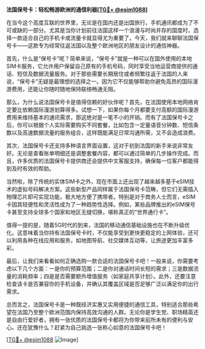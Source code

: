 **法国保号卡：轻松畅游欧洲的通信利器[[TG💪+ @esim1088](https://t.me/s/esim1088)]**

在当今这个高度互联的世界里，无论是在国内还是出国旅行，手机通讯都成为了不可或缺的一部分。尤其是当你计划前往法国这样一个浪漫与时尚并存的国度时，选择一款适合自己的手机卡或流量卡就显得尤为重要了。今天，我们就来聊聊法国保号卡——这款专为经常往返法国以及整个欧洲地区的朋友设计的通信神器。

首先，什么是“保号卡”呢？简单来说，“保号卡”就是一种可以在国外使用的本地SIM卡服务，它允许用户保留自己原有的手机号码，同时享受当地运营商提供的通话、短信及数据流量服务。对于那些需要长期居住或者频繁往返于法国的人来说，“保号卡”无疑是最理想的选择之一。因为它不仅能够帮助你避免高昂的国际漫游费用，还能让你随时随地保持联络畅通无阻。

那么，为什么说法国保号卡是值得信赖的好伙伴呢？首先，在法国使用本地网络肯定要比依赖国际漫游划算得多。试想一下，如果你每个月都要支付高额的国际漫游费用来维持基本的通讯需求，那这绝对是一笔不小的开销。而有了法国保号卡之后，你可以根据个人实际需要购买不同套餐，比如包含一定量语音分钟数、短信条数以及高速数据流量的服务组合，这样既能满足日常沟通所需，又不会造成浪费。

其次，法国保号卡还支持多种语言界面设置，这对于初到法国的新手来说非常友好。无论是查看账单明细还是调整套餐内容，都可以通过简单的几步操作完成。而且，许多优质的法国保号卡提供商还会提供中文客服支持，确保每一位客户都能得到及时有效的帮助。

当然啦，除了传统的实体SIM卡之外，现在市面上还出现了越来越多基于eSIM技术的虚拟号码解决方案。这些新型产品同样属于法国保号卡范畴，但它们无需插入物理芯片即可实现功能，极大地方便了携带者。特别是对于商务人士而言，eSIM卡因其轻便性和灵活性成为了一种趋势性选择。例如，某些品牌推出的eSIM保号卡甚至支持全球多个国家和地区无缝切换，堪称真正的“世界通行卡”。

值得一提的是，随着5G时代的到来，法国的移动通信基础设施也在不断升级优化。这意味着当你持有法国保号卡时，不仅能享受到更快更稳定的上网体验，还可以利用各种在线应用和服务，如地图导航、社交媒体互动等，让旅途更加丰富多彩。

最后，让我们来看看如何正确选购一款合适的法国保号卡吧！一般来说，你需要考虑以下几个方面：一是你的预算范围；二是你对通话时间长短的需求；三是数据流量的消耗频率；四是是否需要额外增值服务（如家庭共享计划）。此外，还要注意检查该卡是否兼容你的手机设备，并确认其覆盖区域是否足够广泛以满足你的出行需求。

总而言之，法国保号卡是一种既经济实惠又实用便捷的通信工具，特别适合那些希望在法国乃至整个欧洲范围内保持高效沟通的人群。无论你是学生党、职场精英还是自由行爱好者，拥有一张优质的法国保号卡都将为你带来前所未有的便利与安心。还在犹豫什么？赶紧为自己挑选一张称心如意的法国保号卡吧！

[[TG💪+ @esim1088](https://t.me/s/esim1088) ![Image](https://i.postimg.cc/4NQfJmqS/Snipaste-2025-05-13-00-14-12.png)]